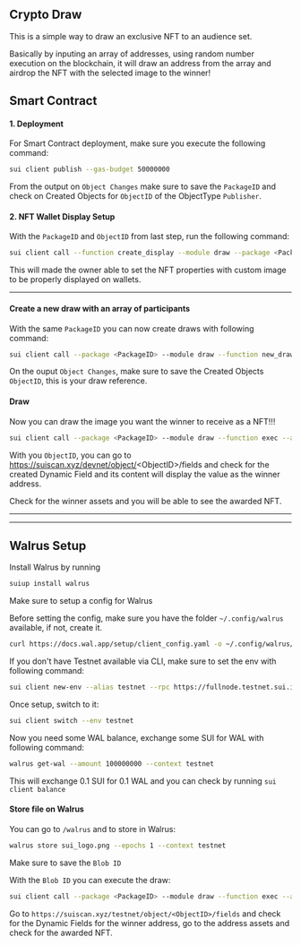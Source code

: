 ## Crypto Draw

This is a simple way to draw an exclusive NFT to an audience set.

Basically by inputing an array of addresses, using random number execution on the blockchain, it will draw an address from the array and airdrop the NFT with the selected image to the winner!

## Smart Contract
#### 1. Deployment

For Smart Contract deployment, make sure you execute the following command:

```bash
sui client publish --gas-budget 50000000
```

From the output on `Object Changes` make sure to save the `PackageID` and check on Created Objects for `ObjectID` of the ObjectType `Publisher`.

#### 2. NFT Wallet Display Setup

With the `PackageID` and `ObjectID` from last step, run the following command:

```bash
sui client call --function create_display --module draw --package <PackageID> --args <ObjectID> --gas-budget 10000000
```

This will made the owner able to set the NFT properties with custom image to be properly displayed on wallets.

---

#### Create a new draw with an array of participants

With the same `PackageID` you can now create draws with following command:

```bash
sui client call --package <PackageID> --module draw --function new_draw --args '[<address1>, ... ,<addressN>]' --gas-budget 50000000
```

On the ouput `Object Changes`, make sure to save the Created Objects `ObjectID`, this is your draw reference.

#### Draw

Now you can draw the image you want the winner to receive as a NFT!!!

```bash
sui client call --package <PackageID> --module draw --function exec --args <ObjectID> 0x8 <Image URL> --gas-budget 50000000
```

With you `ObjectID`, you can go to https://suiscan.xyz/devnet/object/<ObjectID\>/fields and check for the created Dynamic Field and its content will display the value as the winner address.

Check for the winner assets and you will be able to see the awarded NFT.

---
---

## Walrus Setup
Install Walrus by running

```bash
suiup install walrus
```

Make sure to setup a config for Walrus

Before setting the config, make sure you have the folder `~/.config/walrus` available, if not, create it.

```bash
curl https://docs.wal.app/setup/client_config.yaml -o ~/.config/walrus/client_config.yaml
```

If you don't have Testnet available via CLI, make sure to set the env with following command:

```bash
sui client new-env --alias testnet --rpc https://fullnode.testnet.sui.io:443
```

Once setup, switch to it:

```bash
sui client switch --env testnet
```

Now you need some WAL balance, exchange some SUI for WAL with following command:

```bash
walrus get-wal --amount 100000000 --context testnet
```

This will exchange 0.1 SUI for 0.1 WAL and you can check by running `sui client balance`

#### Store file on Walrus

You can go to `/walrus` and to store in Walrus:

```bash
walrus store sui_logo.png --epochs 1 --context testnet
```

Make sure to save the `Blob ID`

With the `Blob ID` you can execute the draw:

```bash
sui client call --package <PackageID> --module draw --function exec --args <ObjectID> 0x8 https://aggregator.walrus-testnet.walrus.space/v1/blobs/<Blob ID> --gas-budget 50000000
```

Go to `https://suiscan.xyz/testnet/object/<ObjectID>/fields` and check for the Dynamic Fields for the winner address, go to the address assets and check for the awarded NFT.